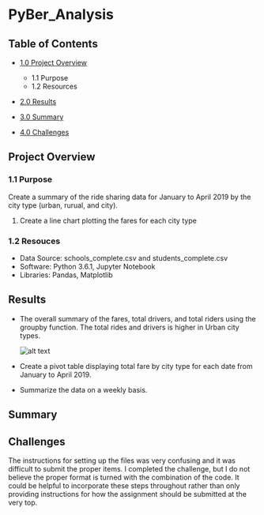 # PyBer_Analysis

## Table of Contents
- [1.0 Project Overview](#Project-Overview)
  * 1.1 Purpose
  * 1.2 Resources
 
- [2.0 Results](#Results)

- [3.0 Summary](#Summary)

- [4.0 Challenges](#Challenges)

<a name="Project-Overview"></a>
## Project Overview
### 1.1 Purpose
Create a summary of the ride sharing data for January to April 2019 by the city type (urban, rurual, and city).

1. Create a line chart plotting the fares for each city type

### 1.2 Resouces
- Data Source: schools_complete.csv and students_complete.csv
- Software: Python 3.6.1, Jupyter Notebook
- Libraries: Pandas, Matplotlib

<a name="Results"></a>
## Results
* The overall summary of the fares, total drivers, and total riders using the groupby function. The total rides and drivers is higher in Urban city types. 
  
  ![alt text](Resource/summary_city_type.png)
  
* Create a pivot table displaying total fare by city type for each date from January to April 2019. 
 

* Summarize the data on a weekly basis. 

<a name="Summary"></a>
## Summary



<a name="Challenges"></a>
## Challenges

The instructions for setting up the files was very confusing and it was difficult to submit the proper items. I completed the challenge, but I do not believe the proper format is turned with the combination of the code. It could be helpful to incorporate these steps throughout rather than only providing instructions for how the assignment should be submitted at the very top. 
